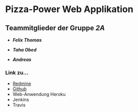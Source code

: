 Pizza-Power Web Applikation
===========================

Teammitglieder der Gruppe ***2A***
----------------------------------
+ ***Felix Thomas***
- ***Taha Obed***
* ***Andreas***


### Link zu...

* [Redmine](https://redmine.cs.hm.edu/projects/2017-braun-swe2-ib-2a "Redmine Mainpage der Gruppe 1D")
* [Github](https://github.com/swenib/grp2A-pizza "Github Mainpage der Gruppe 1D")
* Web-Anwendung Heroku
* Jenkins
* Travis
